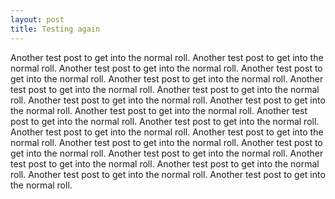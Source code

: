 ```yaml
---
layout: post
title: Testing again
---
```


Another test post to get into the normal roll.
Another test post to get into the normal roll.
Another test post to get into the normal roll.
Another test post to get into the normal roll.
Another test post to get into the normal roll.
Another test post to get into the normal roll.
Another test post to get into the normal roll.
Another test post to get into the normal roll.
Another test post to get into the normal roll.
Another test post to get into the normal roll.
Another test post to get into the normal roll.
Another test post to get into the normal roll.
Another test post to get into the normal roll.
Another test post to get into the normal roll.
Another test post to get into the normal roll.
Another test post to get into the normal roll.
Another test post to get into the normal roll.
Another test post to get into the normal roll.
Another test post to get into the normal roll.
Another test post to get into the normal roll.
Another test post to get into the normal roll.
